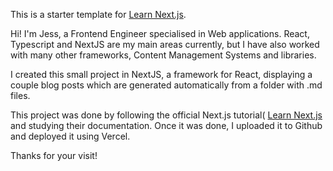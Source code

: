 This is a starter template for [Learn Next.js](https://nextjs.org/learn).

Hi! I'm Jess, a Frontend Engineer specialised in Web applications.
React, Typescript and NextJS are my main areas currently, but I have
also worked with many other frameworks, Content Management Systems and
libraries.

I created this small project in NextJS, a framework for React,
displaying a couple blog posts which are generated automatically from
a folder with .md files.

This project was done by following the official Next.js tutorial( [Learn Next.js](https://nextjs.org/learn) and
studying their documentation. Once it was done, I uploaded it to
Github and deployed it using Vercel.

Thanks for your visit!
